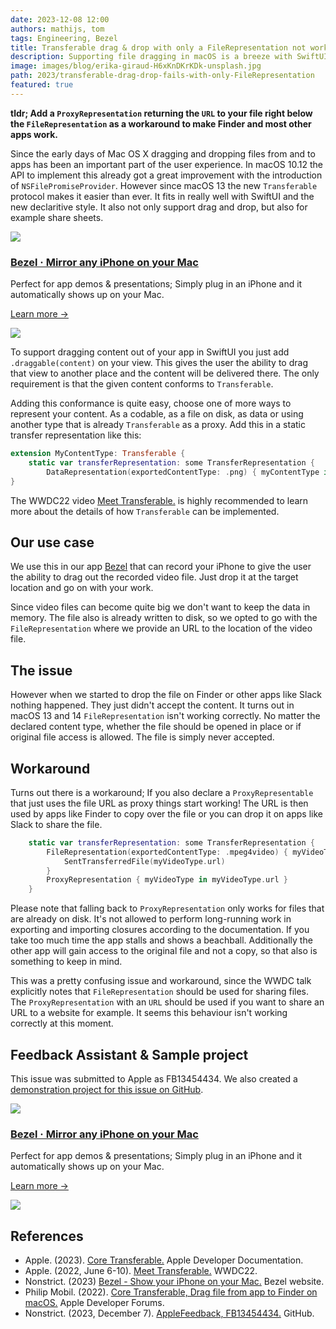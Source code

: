 ```yaml
---
date: 2023-12-08 12:00
authors: mathijs, tom
tags: Engineering, Bezel
title: Transferable drag & drop with only a FileRepresentation not working on macOS
description: Supporting file dragging in macOS is a breeze with SwiftUI using the new Transferable protocol. However only having a FileRepresentation doesn't work for apps like Finder.
image: images/blog/erika-giraud-H6xKnDKrKDk-unsplash.jpg
path: 2023/transferable-drag-drop-fails-with-only-FileRepresentation
featured: true
---
```


**tldr; Add a `ProxyRepresentation` returning the `URL` to your file right below the `FileRepresentation` as a workaround to make Finder and most other apps work.**

Since the early days of Mac OS X dragging and dropping files from and to apps has been an important part of the user experience. In macOS 10.12 the API to implement this already got a great improvement with the introduction of `NSFilePromiseProvider`. However since macOS 13 the new `Transferable` protocol makes it easier than ever. It fits in really well with SwiftUI and the new declaritive style. It also not only support drag and drop, but also for example share sheets.

<div class="not-prose flex space-x-4 border-2 border-orange-500 rounded-lg pl-4 pr-6 py-6 mt-8">
    <div class="flex-initial">
        <a href="/bezel?utm_source=nonstrict&utm_medium=blog&utm_content=transferable-drag-drop-fails-with-only-FileRepresentation" target="_blank"><img src="/images/bezel-icon.png" class="max-h-full max-w-10 m-0"></a>
    </div>
    <div class="flex-initial">
        <h3 class="text-2xl font-bold text-black hover:text-orange-500 leading-relaxed mt-0 mb-2"><a href="/bezel?utm_source=nonstrict&utm_medium=blog&utm_content=hkworkoutsession-remote-delegate-not-setup-error" target="_blank">Bezel · Mirror any iPhone on your Mac</a></h3>
        <p class="mb-2">Perfect for app demos & presentations; Simply plug in an iPhone and it automatically shows up on your Mac.</p>
        <p><a href="/bezel?utm_source=nonstrict&utm_medium=blog&utm_content=hkworkoutsession-remote-delegate-not-setup-error" target="_blank" class="text-orange hover:text-orange-500 underline font-medium">Learn more →</a></p> 
    </div>
    <div class="flex-initial hidden md:block">
        <a href="/bezel?utm_source=nonstrict&utm_medium=blog&utm_content=hkworkoutsession-remote-delegate-not-setup-error" target="_blank">
            <img src="/images/bezel-still.jpg" class="max-h-full max-w-36 rounded-md bg-white/5 ring-1 ring-gray-600/50 dark:ring-white/50 lg:mt-auto">
        </a>
    </div>
</div>

To support dragging content out of your app in SwiftUI you just add `.draggable(content)` on your view. This gives the user the ability to drag that view to another place and the content will be delivered there. The only requirement is that the given content conforms to `Transferable`.

Adding this conformance is quite easy, choose one of more ways to represent your content. As a codable, as a file on disk, as data or using another type that is already `Transferable` as a proxy. Add this in a static transfer representation like this:

```swift
extension MyContentType: Transferable {
    static var transferRepresentation: some TransferRepresentation {
        DataRepresentation(exportedContentType: .png) { myContentType in myContentType.pngData() }
}
```

The WWDC22 video [Meet Transferable.](https://developer.apple.com/videos/play/wwdc2022/10062/) is highly recommended to learn more about the details of how `Transferable` can be implemented.

## Our use case

We use this in our app [Bezel](https://getbezel.app) that can record your iPhone to give the user the ability to drag out the recorded video file. Just drop it at the target location and go on with your work.

Since video files can become quite big we don't want to keep the data in memory. The file also is already written to disk, so we opted to go with the `FileRepresentation` where we provide an URL to the location of the video file.

## The issue

However when we started to drop the file on Finder or other apps like Slack nothing happened. They just didn't accept the content. It turns out in macOS 13 and 14 `FileRepresentation` isn't working correctly. No matter the declared content type, whether the file should be opened in place or if original file access is allowed. The file is simply never accepted.

## Workaround

Turns out there is a workaround; If you also declare a `ProxyRepresentable` that just uses the file URL as proxy things start working! The URL is then used by apps like Finder to copy over the file or you can drop it on apps like Slack to share the file.

```swift
    static var transferRepresentation: some TransferRepresentation {
        FileRepresentation(exportedContentType: .mpeg4video) { myVideoType in
            SentTransferredFile(myVideoType.url)
        }
        ProxyRepresentation { myVideoType in myVideoType.url }
    }
```

Please note that falling back to `ProxyRepresentation` only works for files that are already on disk. It's not allowed to perform long-running work in exporting and importing closures according to the documentation. If you take too much time the app stalls and shows a beachball. Additionally the other app will gain access to the original file and not a copy, so that also is something to keep in mind. 

This was a pretty confusing issue and workaround, since the WWDC talk explicitly notes that `FileRepresentation` should be used for sharing files. The `ProxyRepresentation` with an `URL` should be used if you want to share an URL to a website for example. It seems this behaviour isn't working correctly at this moment.

## Feedback Assistant & Sample project

This issue was submitted to Apple as FB13454434. We also created a [demonstration project for this issue on GitHub](https://github.com/nonstrict-hq/AppleFeedback/tree/main/FB13454434).

<div class="not-prose flex space-x-4 border-2 border-orange-500 rounded-lg pl-4 pr-6 py-6 mt-8 -mb-6">
    <div class="flex-initial">
        <a href="/bezel?utm_source=nonstrict&utm_medium=blog&utm_content=transferable-drag-drop-fails-with-only-FileRepresentation" target="_blank"><img src="/images/bezel-icon.png" class="max-h-full max-w-10 m-0"></a>
    </div>
    <div class="flex-initial">
        <h3 class="text-2xl font-bold text-black hover:text-orange-500 leading-relaxed mt-0 mb-2"><a href="/bezel?utm_source=nonstrict&utm_medium=blog&utm_content=hkworkoutsession-remote-delegate-not-setup-error" target="_blank">Bezel · Mirror any iPhone on your Mac</a></h3>
        <p class="mb-2">Perfect for app demos & presentations; Simply plug in an iPhone and it automatically shows up on your Mac.</p>
        <p><a href="/bezel?utm_source=nonstrict&utm_medium=blog&utm_content=hkworkoutsession-remote-delegate-not-setup-error" target="_blank" class="text-orange hover:text-orange-500 underline font-medium">Learn more →</a></p> 
    </div>
    <div class="flex-initial hidden md:block">
        <a href="/bezel?utm_source=nonstrict&utm_medium=blog&utm_content=hkworkoutsession-remote-delegate-not-setup-error" target="_blank">
            <img src="/images/bezel-still.jpg" class="max-h-full max-w-36 rounded-md bg-white/5 ring-1 ring-gray-600/50 dark:ring-white/50 lg:mt-auto">
        </a>
    </div>
</div>

## References

- Apple. (2023). [Core Transferable.](https://developer.apple.com/documentation/coretransferable) Apple Developer Documentation.
- Apple. (2022, June 6-10). [Meet Transferable.](https://developer.apple.com/videos/play/wwdc2022/10062/) WWDC22.
- Nonstrict. (2023) [Bezel - Show your iPhone on your Mac.](https://getbezel.app) Bezel website.
- Philip Mobil. (2022). [Core Transferable, Drag file from app to Finder on macOS.](https://developer.apple.com/forums/thread/708794) Apple Developer Forums.
- Nonstrict. (2023, December 7). [AppleFeedback, FB13454434.](https://github.com/nonstrict-hq/AppleFeedback/tree/main/FB13454434) GitHub.

